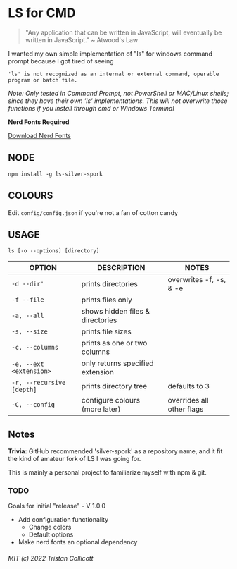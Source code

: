 # LS for CMD

> "Any application that can be written in JavaScript, will eventually be written in JavaScript." ~ Atwood's Law

I wanted my own simple implementation of "ls" for windows command prompt because I got tired of seeing 

`'ls' is not recognized as an internal or external command, operable program or batch file.`

*Note: Only tested in Command Prompt, not PowerShell or MAC/Linux shells; since they have their own 'ls' implementations. This will not overwrite those functions if you install through cmd or Windows Terminal*

**Nerd Fonts Required**

[Download Nerd Fonts](https://www.nerdfonts.com/)

## **NODE**

`npm install -g ls-silver-spork`

## **COLOURS**

Edit `config/config.json` if you're not a fan of cotton candy

## **USAGE**

`ls [-o --options] [directory]`

|OPTION                     |DESCRIPTION                      |NOTES                         |
|---------------------------|---------------------------------|------------------------------|
|`-d --dir'`                |prints directories               | overwrites -f, -s, & -e      |
|`-f --file`                |prints files only                |                              |
|`-a, --all`                |shows hidden files & directories |                              |
|`-s, --size`               |prints file sizes                |                              |
|`-c, --columns`            |prints as one or two columns     |                              |
|`-e, --ext <extension>`    |only returns specified extension |                              |
|`-r, --recursive [depth]`  |prints directory tree            | defaults to 3                |
|`-C, --config`             |configure colours (more later)   | overrides all other flags    |

## Notes

**Trivia:** GitHub recommended 'silver-spork' as a repository name, and it fit the kind of amateur fork of LS I was going for. 

This is mainly a personal project to familiarize myself with npm & git.

### TODO
Goals for initial "release" - V 1.0.0
- Add configuration functionality
	- Change colors
	- Default options
- Make nerd fonts an optional dependency

###### MIT (c) 2022 Tristan Collicott